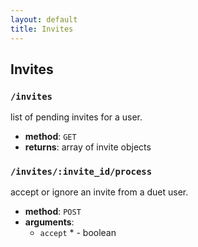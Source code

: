 ```yaml
---
layout: default
title: Invites
---
```


## Invites

### `/invites`

list of pending invites for a user.

* **method**: `GET`
* **returns**: array of invite objects

### `/invites/:invite_id/process`

accept or ignore an invite from a duet user.

* **method**: `POST`
* **arguments**:
  * `accept` <req>*</req> - boolean

